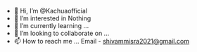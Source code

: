 - 👋 Hi, I’m @Kachuaofficial
- 👀 I’m interested in Nothing
- 🌱 I’m currently learning ...
- 💞️ I’m looking to collaborate on ...
- 📫 How to reach me ...
Email - shivammisra2021@gmail.com

<!---
Kachuaofficial/Kachuaofficial is a ✨ special ✨ repository because its `README.md` (this file) appears on your GitHub profile.
You can click the Preview link to take a look at your changes.
--->
